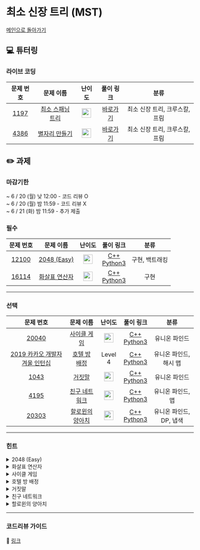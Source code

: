 # 최소 신장 트리 (MST)

[메인으로 돌아가기](https://github.com/Altu-Bitu-2/Notice)

## 💻 튜터링

### 라이브 코딩

|문제 번호|문제 이름|난이도|풀이 링크|분류|
| :-----: | :-----: | :-----: | :-----: | :-----: |
|<a href="https://www.acmicpc.net/problem/1197" target="_blank">1197</a>|<a href="https://www.acmicpc.net/problem/1197" target="_blank">최소 스패닝 트리</a>|<img height="25px" width="25px" src="https://static.solved.ac/tier_small/12.svg"/>|[바로가기]()|최소 신장 트리, 크루스칼, 프림|
|<a href="https://www.acmicpc.net/problem/4386" target="_blank">4386</a>|<a href="https://www.acmicpc.net/problem/4386" target="_blank">별자리 만들기</a>|<img height="25px" width="25px" src="https://static.solved.ac/tier_small/12.svg"/>|[바로가기]()|최소 신장 트리, 크루스칼, 프림|


## ✏️ 과제
### 마감기한
~ 6 / 20 (월) 낮 12:00 - 코드 리뷰 O </br>
~ 6 / 20 (월) 밤 11:59 - 코드 리뷰 X </br>
~ 6 / 21 (화) 밤 11:59 - 추가 제출 </br>

### 필수

|문제 번호|문제 이름|난이도|풀이 링크|분류|
| :-----: | :-----: | :-----: | :-----: | :-----: |
|<a href="https://www.acmicpc.net/problem/12100" target="_blank">12100</a>|<a href="https://www.acmicpc.net/problem/12100" target="_blank">2048 (Easy)</a>|<img height="25px" width="25px" src="https://static.solved.ac/tier_small/14.svg"/>|[C++](https://github.com/Altu-Bitu-2/Notice/blob/main/05%EC%9B%94%2024%EC%9D%BC%20-%20%EC%9C%A0%EB%8B%88%EC%98%A8%20%ED%8C%8C%EC%9D%B8%EB%93%9C/%EA%B3%BC%EC%A0%9C/12100.cpp)<br/>[Python3](https://github.com/Altu-Bitu-2/Notice/blob/main/05%EC%9B%94%2024%EC%9D%BC%20-%20%EC%9C%A0%EB%8B%88%EC%98%A8%20%ED%8C%8C%EC%9D%B8%EB%93%9C/%EA%B3%BC%EC%A0%9C/12100.py)|구현, 백트래킹|
|<a href="https://www.acmicpc.net/problem/16114" target="_blank">16114</a>|<a href="https://www.acmicpc.net/problem/16114" target="_blank">화살표 연산자</a>|<img height="25px" width="25px" src="https://static.solved.ac/tier_small/8.svg"/>|[C++](https://github.com/Altu-Bitu-2/Notice/blob/main/05%EC%9B%94%2024%EC%9D%BC%20-%20%EC%9C%A0%EB%8B%88%EC%98%A8%20%ED%8C%8C%EC%9D%B8%EB%93%9C/%EA%B3%BC%EC%A0%9C/16114.cpp)<br/>[Python3](https://github.com/Altu-Bitu-2/Notice/blob/main/05%EC%9B%94%2024%EC%9D%BC%20-%20%EC%9C%A0%EB%8B%88%EC%98%A8%20%ED%8C%8C%EC%9D%B8%EB%93%9C/%EA%B3%BC%EC%A0%9C/16114.py)|구현|


---

### 선택

|문제 번호|문제 이름|난이도|풀이 링크|분류|
| :-----: | :-----: | :-----: | :-----: | :-----: |
|<a href="https://www.acmicpc.net/problem/20040" target="_blank">20040</a>|<a href="https://www.acmicpc.net/problem/20040" target="_blank">사이클 게임</a>|<img height="25px" width="25px" src="https://static.solved.ac/tier_small/12.svg"/>|[C++](https://github.com/Altu-Bitu-2/Notice/blob/main/05%EC%9B%94%2024%EC%9D%BC%20-%20%EC%9C%A0%EB%8B%88%EC%98%A8%20%ED%8C%8C%EC%9D%B8%EB%93%9C/%EA%B3%BC%EC%A0%9C/20040.cpp)<br/>[Python3](https://github.com/Altu-Bitu-2/Notice/blob/main/05%EC%9B%94%2024%EC%9D%BC%20-%20%EC%9C%A0%EB%8B%88%EC%98%A8%20%ED%8C%8C%EC%9D%B8%EB%93%9C/%EA%B3%BC%EC%A0%9C/20040.py)|유니온 파인드|
|<a href="https://programmers.co.kr/learn/courses/30/lessons/64063" target="_blank">2019 카카오 개발자 겨울 인턴십</a>|<a href="https://programmers.co.kr/learn/courses/30/lessons/64063" target="_blank">호텔 방 배정</a>|Level 4|[C++](https://github.com/Altu-Bitu-2/Notice/blob/main/05%EC%9B%94%2024%EC%9D%BC%20-%20%EC%9C%A0%EB%8B%88%EC%98%A8%20%ED%8C%8C%EC%9D%B8%EB%93%9C/%EA%B3%BC%EC%A0%9C/hotelRoom.cpp)<br/>[Python3](https://github.com/Altu-Bitu-2/Notice/blob/main/05%EC%9B%94%2024%EC%9D%BC%20-%20%EC%9C%A0%EB%8B%88%EC%98%A8%20%ED%8C%8C%EC%9D%B8%EB%93%9C/%EA%B3%BC%EC%A0%9C/hotel_room.py)|유니온 파인드, 해시 맵|
|<a href="https://www.acmicpc.net/problem/1043" target="_blank">1043</a>|<a href="https://www.acmicpc.net/problem/1043" target="_blank">거짓말</a>|<img height="25px" width="25px" src="https://static.solved.ac/tier_small/12.svg"/>|[C++](https://github.com/Altu-Bitu-2/Notice/blob/main/05%EC%9B%94%2024%EC%9D%BC%20-%20%EC%9C%A0%EB%8B%88%EC%98%A8%20%ED%8C%8C%EC%9D%B8%EB%93%9C/%EA%B3%BC%EC%A0%9C/1043.cpp)<br/>[Python3](https://github.com/Altu-Bitu-2/Notice/blob/main/05%EC%9B%94%2024%EC%9D%BC%20-%20%EC%9C%A0%EB%8B%88%EC%98%A8%20%ED%8C%8C%EC%9D%B8%EB%93%9C/%EA%B3%BC%EC%A0%9C/1043.py)|유니온 파인드|
|<a href="https://www.acmicpc.net/problem/4195" target="_blank">4195</a>|<a href="https://www.acmicpc.net/problem/4195" target="_blank">친구 네트워크</a>|<img height="25px" width="25px" src="https://static.solved.ac/tier_small/14.svg"/>|[C++](https://github.com/Altu-Bitu-2/Notice/blob/main/05%EC%9B%94%2024%EC%9D%BC%20-%20%EC%9C%A0%EB%8B%88%EC%98%A8%20%ED%8C%8C%EC%9D%B8%EB%93%9C/%EA%B3%BC%EC%A0%9C/4195.cpp)<br/>[Python3](https://github.com/Altu-Bitu-2/Notice/blob/main/05%EC%9B%94%2024%EC%9D%BC%20-%20%EC%9C%A0%EB%8B%88%EC%98%A8%20%ED%8C%8C%EC%9D%B8%EB%93%9C/%EA%B3%BC%EC%A0%9C/4195.py)|유니온 파인드, 맵|
|<a href="https://www.acmicpc.net/problem/20303" target="_blank">20303</a>|<a href="https://www.acmicpc.net/problem/20303" target="_blank">할로윈의 양아치</a>|<img height="25px" width="25px" src="https://static.solved.ac/tier_small/13.svg"/>|[C++](https://github.com/Altu-Bitu-2/Notice/blob/main/05%EC%9B%94%2024%EC%9D%BC%20-%20%EC%9C%A0%EB%8B%88%EC%98%A8%20%ED%8C%8C%EC%9D%B8%EB%93%9C/%EA%B3%BC%EC%A0%9C/20303.cpp)<br/>[Python3](https://github.com/Altu-Bitu-2/Notice/blob/main/05%EC%9B%94%2024%EC%9D%BC%20-%20%EC%9C%A0%EB%8B%88%EC%98%A8%20%ED%8C%8C%EC%9D%B8%EB%93%9C/%EA%B3%BC%EC%A0%9C/20303.py)|유니온 파인드, DP, 냅색|



---

### 힌트

<details>
<summary>2048 (Easy)</summary>
<div markdown="1">
&nbsp;&nbsp;&nbsp;&nbsp;가능한 모든 경우를 탐색해도 상, 하, 좌, 우 4가지 경우에 깊이는 최대 5까지 밖에 안 빠지네요! 시간은 충분해요. 블록을 이동 시키는 부분을 잘 구현해야겠어요. 잘 풀리지 않는다면, 두 수가 같지 않은 경우와 근접한 칸이 아니라 서로 떨어져 있는데 같은 수인 경우를 잘 처리했는지 확인해 볼까요?
</div>
</details>

<details>
<summary>화살표 연산자</summary>
<div markdown="1">
&nbsp;&nbsp;&nbsp;&nbsp;간단해 보이지만 몇 가지 코너 케이스를 주의해야 해요. INFINITE, ERROR, 0이 나오는 경우를 잘 정리해 볼까요? x 자체가 양수와 음수일 수도 있지만, n의 개수에 따라 부호가 바뀔 수도 있죠.
</div>
</details>

<details>
<summary>사이클 게임</summary>
<div markdown="1">
&nbsp;&nbsp;&nbsp;&nbsp;사이클이 발생하는 순간을 파악하려면 매번 사이클 발생 여부를 체크해야겠네요. 이걸 빠르게 계산하려면 어떤 방법을 써야 할까요?
</div>
</details>

<details>
<summary>호텔 방 배정</summary>
<div markdown="1">
&nbsp;&nbsp;&nbsp;&nbsp;배정하는 방에 곧바로 접근할 수 있는 방법은 없을까요? 배정하는 방들은 모두 순서대로 연결되어 있어요. 그런데 여기까지만 해결하면 효율성에서 점수를 얻을 수 없어요! 문제의 입력 범위를 다시 살펴볼까요? 입력으로 들어올 수 있는 방 번호의 범위가 크네요.
</div>
</details>

<details>
<summary>거짓말</summary>
<div markdown="1">
&nbsp;&nbsp;&nbsp;&nbsp;같은 파티에 속한 사람들은 하나의 집합에 속해 있다고 할 수 있겠네요. 진실을 말할 수 없는 경우는 그 집합이 어떤 상태일 때 일까요? 라이브 코딩에서 다룬 4803번에서 힌트를 구할 수 있어요! 한 사람이 여러 파티에 참여할 수 있다는 걸 잊으면 안돼요.
</div>
</details>

<details>
<summary>친구 네트워크</summary>
<div markdown="1">
&nbsp;&nbsp;&nbsp;&nbsp;그래프의 정점이 문자열으로 들어오네요! 바로 쓰기엔 어려우니 정수로 바꾸어 사용해야겠어요. 어떤 컨테이너를 활용하면 좋을까요?
</div>
</details>

<details>
<summary>할로윈의 양아치</summary>
<div markdown="1">
&nbsp;&nbsp;&nbsp;&nbsp;우선 아이들의 무리와 각 무리의 사탕의 수를 구해야 해요! 이는 집합으로 나누고, 각 집합의 원소 개수와 원소들의 합을 구하는 것과 같죠. 튜터링 때 다룬 가장 효율적인 유니온 파인드를 활용해 볼 수 있겠어요. 그리고 구한 아이들의 무리를 잘 선택해서 k명 미만의 아이로 가장 많은 사탕을 뺏는 건 예전에 다룬 알고리즘을 활용할 수 있어요. 마치 무게가 정해진 배낭에 사탕을 최대한 많이 챙기는 것과 같지 않나요..?
</div>
</details>


---

### 코드리뷰 가이드

🔗 [링크](https://diamond-drum-0d1.notion.site/05-24-dc94a6383a794fb2ae5531d73c1a4b79)
